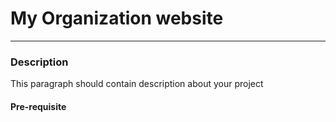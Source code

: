 # My Organization website
---

### Description
This paragraph should contain description about your project

#### Pre-requisite
